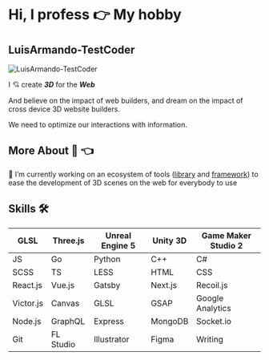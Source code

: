 # Hi, I profess 👉 My hobby
## LuisArmando-TestCoder
![LuisArmando-TestCoder](https://luisarmando-testcoder.github.io/keeper/sprites/Screenshot_9.png)

I 💘 create ***3D*** for the ***Web***

And believe on the impact of web builders, and dream on the impact of cross device 3D website builders.

We need to optimize our interactions with information.

## More About 🧔 👈

🔭 I’m currently working on an ecosystem of tools ([library](https://www.npmjs.com/package/scene-preset) and [framework](https://github.com/LuisArmando-TestCoder/three-nextjs)) to ease the development of 3D scenes on the web for everybody to use

## Skills 🛠
| GLSL | Three.js | Unreal Engine 5 | Unity 3D | Game Maker Studio 2 |
|---|---|---|---|---|
| JS | Go | Python | C++ | C# |
| SCSS | TS | LESS | HTML | CSS |
| React.js | Vue.js | Gatsby | Next.js | Recoil.js |
| Victor.js | Canvas | GLSL | GSAP | Google Analytics |
| Node.js | GraphQL | Express | MongoDB | Socket.io |
| Git | FL Studio | Illustrator | Figma | Writing |
